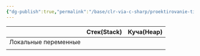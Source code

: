 ```yaml
---
{"dg-publish":true,"permalink":"/base/clr-via-c-sharp/proektirovanie-tipov/tablicza-hraneniya-tipov/"}
---
```


|                      | Стек(Stack) | Куча(Heap) |
| -------------------- | ----------- | ---------- |
| Локальные переменные |             |            |
|                      |             |            |
